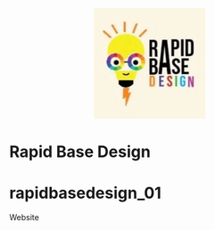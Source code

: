 

<p align="center">
  <img src="https://raw.githubusercontent.com/varungottipamula/Rapid_Base_Design/main/logo.png" alt="Rapid Base Design Logo" width="200"/>
</p>

# Rapid Base Design

# rapidbasedesign_01
Website
